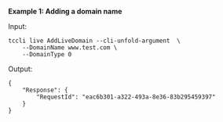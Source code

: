 **Example 1: Adding a domain name**



Input: 

```
tccli live AddLiveDomain --cli-unfold-argument  \
    --DomainName www.test.com \
    --DomainType 0
```

Output: 
```
{
    "Response": {
        "RequestId": "eac6b301-a322-493a-8e36-83b295459397"
    }
}
```

